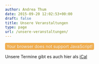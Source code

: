 ```yaml
---
author: Andrea Thum
date: 2015-09-20 12:02:53+00:00
draft: false
title: Unsere Veranstaltungen
type: page
url: /unsere-veranstaltungen/
---
```


<termin>
 <noscript><div id="spacestatus" style="font-size:100%;">
  <span style="color:#f2f2f2; background-color:#f0ad4e; padding:3px 5px 3px 5px; border-radius:4px;display:inline-block;">Your browser does not support JavaScript!</span>
  </div>
 </noscript>
</termin>  

Unsere Termine gibt es auch hier als [iCal](https://kalender.eigenbaukombinat.de/public/public.ics)  
  


<script type="text/javascript">
jQuery('<div id="termin" ></div>').insertBefore(jQuery('termin').first())
jQuery.get('https://eigenbaukombinat.de/api/kalender', function(resp) {
var json = '';
for(var i = 0; i < 25; i++){
  //url verlinken, wenn vorhanden
  if (resp[i].url) {
    summary = '<a href="'+resp[i].url+'">'+resp[i].summary+'</a>';
  } else {
    summary = resp[i].summary;
  }
  //enddate nur anzeigen, wenn != startdate
  if (resp[i].startdate != resp[i].enddate) {
    enddate = ' '+resp[i].enddate;
  } else {
    enddate = '';
  }
json = json + resp[i].startdate + ' ' + resp[i].starttime + ' –' +  enddate + ' ' + resp[i].endtime + ' ' +  summary+ '<br/>'

  };
  jQuery('#termin').html('<span padding:3px 5px 3px 5px; border-radius:4px; display:inline-block;"><span id="termin">' + json + '</span></span>');
});
</script>
